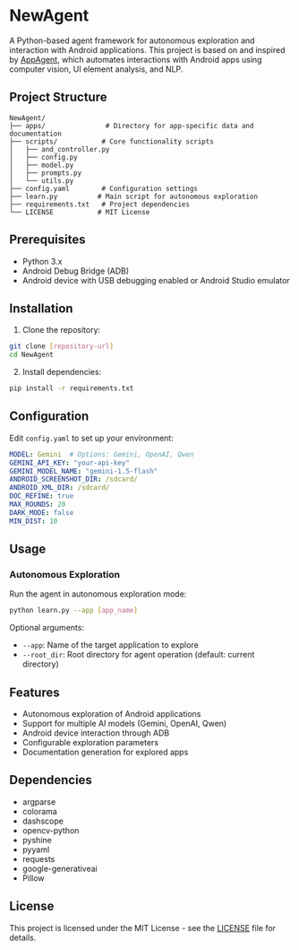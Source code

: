 # NewAgent

A Python-based agent framework for autonomous exploration and interaction with Android applications. This project is based on and inspired by [AppAgent](https://github.com/TencentQQGYLab/AppAgent), which automates interactions with Android apps using computer vision, UI element analysis, and NLP.

## Project Structure

```
NewAgent/
├── apps/               # Directory for app-specific data and documentation
├── scripts/           # Core functionality scripts
│   ├── and_controller.py
│   ├── config.py
│   ├── model.py
│   ├── prompts.py
│   └── utils.py
├── config.yaml        # Configuration settings
├── learn.py          # Main script for autonomous exploration
├── requirements.txt   # Project dependencies
└── LICENSE           # MIT License
```

## Prerequisites

- Python 3.x
- Android Debug Bridge (ADB)
- Android device with USB debugging enabled or Android Studio emulator

## Installation

1. Clone the repository:
```bash
git clone [repository-url]
cd NewAgent
```

2. Install dependencies:
```bash
pip install -r requirements.txt
```

## Configuration

Edit `config.yaml` to set up your environment:

```yaml
MODEL: Gemini  # Options: Gemini, OpenAI, Qwen
GEMINI_API_KEY: "your-api-key"
GEMINI_MODEL_NAME: "gemini-1.5-flash"
ANDROID_SCREENSHOT_DIR: /sdcard/
ANDROID_XML_DIR: /sdcard/
DOC_REFINE: true
MAX_ROUNDS: 20
DARK_MODE: false
MIN_DIST: 10
```

## Usage

### Autonomous Exploration

Run the agent in autonomous exploration mode:

```bash
python learn.py --app [app_name]
```

Optional arguments:
- `--app`: Name of the target application to explore
- `--root_dir`: Root directory for agent operation (default: current directory)

## Features

- Autonomous exploration of Android applications
- Support for multiple AI models (Gemini, OpenAI, Qwen)
- Android device interaction through ADB
- Configurable exploration parameters
- Documentation generation for explored apps

## Dependencies

- argparse
- colorama
- dashscope
- opencv-python
- pyshine
- pyyaml
- requests
- google-generativeai
- Pillow

## License

This project is licensed under the MIT License - see the [LICENSE](LICENSE) file for details.
